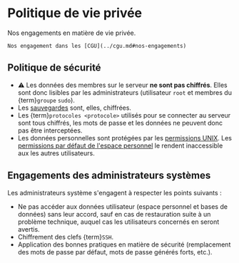 Politique de vie privée
=======================

Nos engagements en matière de vie privée.

```{seealso}
Nos engagement dans les [CGU](../cgu.md#nos-engagements)
```

Politique de sécurité
-----------------------

- ⚠️ Les données des membres sur le serveur **ne sont pas chiffrés**.
  Elles sont donc lisibles par les administrateurs (utilisateur `root` et membres du {term}`groupe` `sudo`).
- Les [sauvegardes](/outils/sauvegardes.md) sont, elles, chiffrées.
- Les {term}`protocoles <protocole>` utilisés pour se connecter au serveur sont tous chiffrés,
  les mots de passe et les données ne peuvent donc pas être interceptées.
- Les données personnelles sont protégées par les [permissions UNIX](https://fr.wikipedia.org/wiki/Permissions_UNIX).
  Les [permissions par défaut de l'espace personnel](./espace-personnel.md#permissions)
  le rendent inaccessible aux les autres utilisateurs.

Engagements des administrateurs systèmes
-----------------------------------------

Les administrateurs système s'engagent à respecter les points suivants :

- Ne pas accéder aux données utilisateur (espace personnel et bases de données) sans leur accord,
  sauf en cas de restauration suite à un problème technique,
  auquel cas les utilisateurs concernés en seront avertis.
- Chiffrement des clefs {term}`SSH`.
- Application des bonnes pratiques en matière de sécurité
  (remplacement des mots de passe par défaut, mots de passe générés forts, etc.).
